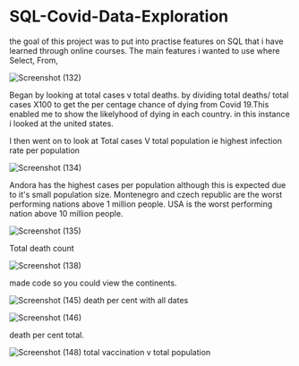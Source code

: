 # SQL-Covid-Data-Exploration

the goal of this project was to put into practise features on SQL that i have learned through online courses. The main features i wanted to use where 
Select, From, 

![Screenshot (132)](https://user-images.githubusercontent.com/84920516/124505125-bc725180-ddc0-11eb-82b8-78a9d91541cb.png)

Began by looking at total cases v total deaths. by dividing total deaths/ total cases X100 to get the per centage chance of dying from Covid 19.This enabled me to 
show the likelyhood of dying in each country. in this instance i looked at the united states. 

I then went on to look at Total cases V total population ie highest infection rate per population 

![Screenshot (134)](https://user-images.githubusercontent.com/84920516/124506671-145e8780-ddc4-11eb-8704-0e89a74afede.png)

Andora has the highest cases per population although this is expected due to it's small population size. Montenegro and czech republic are the worst performing nations above 1 
million people. USA is the worst performing nation above 10 million people. 

![Screenshot (135)](https://user-images.githubusercontent.com/84920516/124509446-e4b27e00-ddc9-11eb-99a9-aebf4a29a0c4.png)

Total death count


![Screenshot (138)](https://user-images.githubusercontent.com/84920516/124508795-74efc380-ddc8-11eb-8b0e-d0b2daa2c3ff.png)

made code so you could view the continents. 

![Screenshot (145)](https://user-images.githubusercontent.com/84920516/124517025-df116400-ddda-11eb-88ce-c589e7752d22.png)
death per cent with all dates 

![Screenshot (146)](https://user-images.githubusercontent.com/84920516/124517031-e2a4eb00-ddda-11eb-9ea1-414a7e1e6151.png)

death per cent total. 


![Screenshot (148)](https://user-images.githubusercontent.com/84920516/124519583-a7f28100-dde1-11eb-9252-0ba634b48b16.png)
total vaccination v total population 
